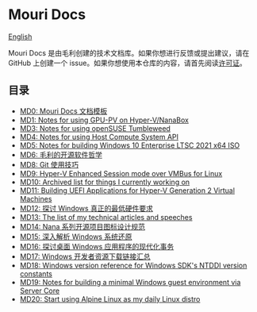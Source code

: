 ﻿# Mouri Docs

[English](ReadMe.md)

Mouri Docs 是由毛利创建的技术文档库。如果你想进行反馈或提出建议，请在 GitHub
上创建一个 issue。如果你想使用本仓库的内容，请首先阅读[许可证](License.md)。

## 目录

- [MD0: Mouri Docs 文档模板](docs/0/ReadMe.zh-CN.md)
- [MD1: Notes for using GPU-PV on Hyper-V/NanaBox](docs/1)
- [MD3: Notes for using openSUSE Tumbleweed](docs/3)
- [MD4: Notes for using Host Compute System API](docs/4)
- [MD5: Notes for building Windows 10 Enterprise LTSC 2021 x64 ISO](docs/5)
- [MD6: 毛利的开源软件哲学](docs/6/ReadMe.zh-CN.md)
- [MD8: Git 使用技巧](docs/8/ReadMe.zh-CN.md)
- [MD9: Hyper-V Enhanced Session mode over VMBus for Linux](docs/9)
- [MD10: Archived list for things I currently working on](docs/10)
- [MD11: Building UEFI Applications for Hyper-V Generation 2 Virtual Machines](docs/11)
- [MD12: 探讨 Windows 真正的最低硬件要求](docs/12/ReadMe.zh-CN.md)
- [MD13: The list of my technical articles and speeches](docs/13)
- [MD14: Nana 系列开源项目图标设计规范](docs/14/ReadMe.zh-CN.md)
- [MD15: 深入解析 Windows 系统还原](docs/15/ReadMe.zh-CN.md)
- [MD16: 探讨桌面 Windows 应用程序的现代化事务](docs/16/ReadMe.zh-CN.md)
- [MD17: Windows 开发者资源下载链接汇总](docs/17)
- [MD18: Windows version reference for Windows SDK's NTDDI version constants](docs/18)
- [MD19: Notes for building a minimal Windows guest environment via Server Core](docs/19)
- [MD20: Start using Alpine Linux as my daily Linux distro](docs/20)
